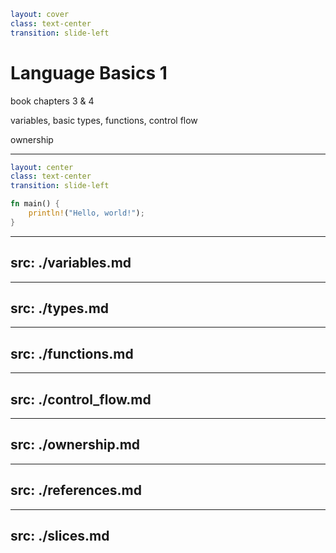 ```yaml
layout: cover
class: text-center
transition: slide-left
```

# Language Basics 1

book chapters 3 & 4

variables, basic types, functions, control flow

ownership

---

```yaml
layout: center
class: text-center
transition: slide-left
```

```rust
fn main() {
    println!("Hello, world!");
}
```

---
src: ./variables.md
---

---
src: ./types.md
---

---
src: ./functions.md
---

---
src: ./control_flow.md
---

---
src: ./ownership.md
---

---
src: ./references.md
---

---
src: ./slices.md
---
